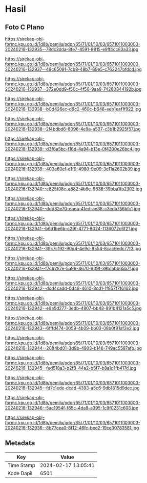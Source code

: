 # Hasil

## Foto C Plano

https://sirekap-obj-formc.kpu.go.id/1d8b/pemilu/pdpr/65/71/01/10/03/6571011003003-20240216-132935--78dc2dda-8fe7-4591-8815-e9ff4cc83a33.jpg

https://sirekap-obj-formc.kpu.go.id/1d8b/pemilu/pdpr/65/71/01/10/03/6571011003003-20240216-132937--49c65091-7cb8-48b7-89e5-c762247bfdcd.jpg

https://sirekap-obj-formc.kpu.go.id/1d8b/pemilu/pdpr/65/71/01/10/03/6571011003003-20240216-132937--372e0dd9-f50c-4f56-9aa9-74280844192b.jpg

https://sirekap-obj-formc.kpu.go.id/1d8b/pemilu/pdpr/65/71/01/10/03/6571011003003-20240216-132938--b0d426ec-d9c2-460c-b648-eeb1eaf1f922.jpg

https://sirekap-obj-formc.kpu.go.id/1d8b/pemilu/pdpr/65/71/01/10/03/6571011003003-20240216-132938--2f4bdbd6-8096-4e9a-a537-c3b1b2925f57.jpg

https://sirekap-obj-formc.kpu.go.id/1d8b/pemilu/pdpr/65/71/01/10/03/6571011003003-20240216-132939--d3f6a5bc-f16d-4a94-b13e-0f4200e26bc4.jpg

https://sirekap-obj-formc.kpu.go.id/1d8b/pemilu/pdpr/65/71/01/10/03/6571011003003-20240216-132939--403e60ef-e1f9-4980-9c09-3e11a2602b39.jpg

https://sirekap-obj-formc.kpu.go.id/1d8b/pemilu/pdpr/65/71/01/10/03/6571011003003-20240216-132940--c825f08e-a882-4b8e-9638-39bba1fb2302.jpg

https://sirekap-obj-formc.kpu.go.id/1d8b/pemilu/pdpr/65/71/01/10/03/6571011003003-20240216-132940--ddd32e70-eaea-41ed-ae38-c3eda756bfc1.jpg

https://sirekap-obj-formc.kpu.go.id/1d8b/pemilu/pdpr/65/71/01/10/03/6571011003003-20240216-132941--b6d1be6b-c29f-4771-8024-1136072c6f21.jpg

https://sirekap-obj-formc.kpu.go.id/1d8b/pemilu/pdpr/65/71/01/10/03/6571011003003-20240216-132941--39c7c192-90d4-4e9d-8554-8cac6edc77f3.jpg

https://sirekap-obj-formc.kpu.go.id/1d8b/pemilu/pdpr/65/71/01/10/03/6571011003003-20240216-132941--f7c6287e-5a99-4670-939f-39b1abb65b7f.jpg

https://sirekap-obj-formc.kpu.go.id/1d8b/pemilu/pdpr/65/71/01/10/03/6571011003003-20240216-132942--dcd4cadd-0d48-4610-8cd1-1f857f7f6162.jpg

https://sirekap-obj-formc.kpu.go.id/1d8b/pemilu/pdpr/65/71/01/10/03/6571011003003-20240216-132942--e9a5d277-3edb-4807-bb48-891b4121a5c5.jpg

https://sirekap-obj-formc.kpu.go.id/1d8b/pemilu/pdpr/65/71/01/10/03/6571011003003-20240216-132943--6fffd474-0059-4b09-bb03-08b0f91af2e2.jpg

https://sirekap-obj-formc.kpu.go.id/1d8b/pemilu/pdpr/65/71/01/10/03/6571011003003-20240216-132944--2084bd01-3d9b-4903-b148-749ac5597afb.jpg

https://sirekap-obj-formc.kpu.go.id/1d8b/pemilu/pdpr/65/71/01/10/03/6571011003003-20240216-132945--fed518a3-b2f8-44a2-b5f7-b8a1d1fb417d.jpg

https://sirekap-obj-formc.kpu.go.id/1d8b/pemilu/pdpr/65/71/01/10/03/6571011003003-20240216-132945--fd7c1ede-dcad-4393-a5c6-9db1815d9dec.jpg

https://sirekap-obj-formc.kpu.go.id/1d8b/pemilu/pdpr/65/71/01/10/03/6571011003003-20240216-132946--5ac1954f-f85c-4da8-a395-1c9f0231c603.jpg

https://sirekap-obj-formc.kpu.go.id/1d8b/pemilu/pdpr/65/71/01/10/03/6571011003003-20240216-132936--8b77cea0-8f12-46fc-bee2-19ce30783581.jpg


## Metadata

| Key        | Value               |
| ---------- | ------------------- |
| Time Stamp | 2024-02-17 13:05:41 |
| Kode Dapil | 6501                |



